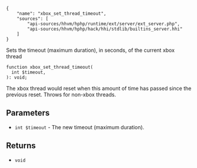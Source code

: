 ``` yamlmeta
{
    "name": "xbox_set_thread_timeout",
    "sources": [
        "api-sources/hhvm/hphp/runtime/ext/server/ext_server.php",
        "api-sources/hhvm/hphp/hack/hhi/stdlib/builtins_server.hhi"
    ]
}
```




Sets the timeout (maximum duration), in seconds, of the current xbox
thread




``` Hack
function xbox_set_thread_timeout(
  int $timeout,
): void;
```




The xbox thread would reset when this amount of time has passed
since the previous reset. Throws for non-xbox threads.




## Parameters




+ ` int $timeout ` - The new timeout (maximum duration).




## Returns




* ` void `
<!-- HHAPIDOC -->
